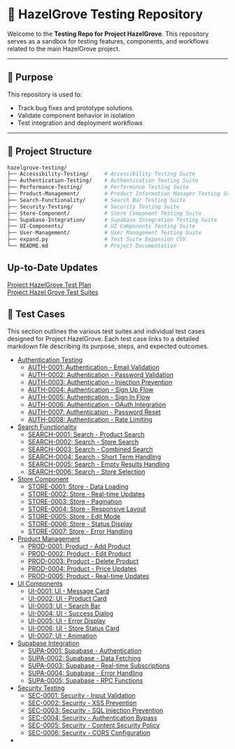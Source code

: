 # 🌿 HazelGrove Testing Repository

Welcome to the **Testing Repo for Project HazelGrove**. This repository serves as a sandbox for testing features, components, and workflows related to the main HazelGrove project.

---

## 🚧 Purpose

This repository is used to:

- Track bug fixes and prototype solutions
- Validate component behavior in isolation
- Test integration and deployment workflows

---

## 📁 Project Structure

```bash
hazelgrove-testing/
├── Accessibility-Testing/     # Accessibility Testing Suite  
├── Authentication-Testing/    # Authentication Testing Suite     
├── Performance-Testing/       # Performance Testing Suite     
├── Product-Management/        # Product Information Manager Testing Suite   
├── Search-Functionality/      # Search Bar Testing Suite   
├── Security-Testing/          # Security Testing Suite  
├── Store-Component/           # Store Component Testing Suite  
├── Supabase-Integration/      # Supabase Integration Testing Suite  
├── UI-Components/             # UI Components Testing Suite  
├── User-Management/           # User Management Testing Suite
├── expand.py                  # Test Suite Expansion CSV  
└── README.md                  # Project Documentation
```

## Up-to-Date Updates
[Project HazelGrove Test Plan](https://docs.google.com/spreadsheets/d/1D-2j-H0TQNjCP05YD2ctwywwGUVOJ1oXHSQjTot5Z-0/edit?gid=184807390#gid=184807390) <br/>
[Project Hazel Grove Test Suites](https://docs.google.com/spreadsheets/d/13fxEy2P3ricwzi8u7n2ufLLJyfDS4K6THt8URVaXO74/edit?gid=2078614767#gid=2078614767)

## 🧪 Test Cases

This section outlines the various test suites and individual test cases designed for Project HazelGrove. Each test case links to a detailed markdown file describing its purpose, steps, and expected outcomes.

*   [Authentication Testing](/Authentication-Testing)
    *   [AUTH-0001: Authentication - Email Validation](/Authentication-Testing/AUTH-0001_authentication_email_validation.md)
    *   [AUTH-0002: Authentication - Password Validation](/Authentication-Testing/AUTH-0002_authentication_password_validation.md)
    *   [AUTH-0003: Authentication - Injection Prevention](/Authentication-Testing/AUTH-0003_authentication_injection_prevention.md)
    *   [AUTH-0004: Authentication - Sign Up Flow](/Authentication-Testing/AUTH-0004_authentication_sign_up_flow.md)
    *   [AUTH-0005: Authentication - Sign In Flow](/Authentication-Testing/AUTH-0005_authentication_sign_in_flow.md)
    *   [AUTH-0006: Authentication - OAuth Integration](/Authentication-Testing/AUTH-0006_authentication_oauth_integration.md)
    *   [AUTH-0007: Authentication - Password Reset](/Authentication-Testing/AUTH-0007_authentication_password_reset.md)
    *   [AUTH-0008: Authentication - Rate Limiting](/Authentication-Testing/AUTH-0008_authentication_rate_limiting.md)
*   [Search Functionality](/Search-Functionality)
    *   [SEARCH-0001: Search - Product Search](/Search-Functionality/SEARCH-0001_search_product_search.md)
    *   [SEARCH-0002: Search - Store Search](/Search-Functionality/SEARCH-0002_search_store_search.md)
    *   [SEARCH-0003: Search - Combined Search](/Search-Functionality/SEARCH-0003_search_combined_search.md)
    *   [SEARCH-0004: Search - Short Term Handling](/Search-Functionality/SEARCH-0004_search_short_term_handling.md)
    *   [SEARCH-0005: Search - Empty Results Handling](/Search-Functionality/SEARCH-0005_search_empty_results_handling.md)
    *   [SEARCH-0006: Search - Store Selection](/Search-Functionality/SEARCH-0006_search_store_selection.md)
*   [Store Component](/Store-Component)
    *   [STORE-0001: Store - Data Loading](/Store-Component/STORE-0001_store_data_loading.md)
    *   [STORE-0002: Store - Real-time Updates](/Store-Component/STORE-0002_store_real_time_updates.md)
    *   [STORE-0003: Store - Pagination](/Store-Component/STORE-0003_store_pagination.md)
    *   [STORE-0004: Store - Responsive Layout](/Store-Component/STORE-0004_store_responsive_layout.md)
    *   [STORE-0005: Store - Edit Mode](/Store-Component/STORE-0005_store_edit_mode.md)
    *   [STORE-0006: Store - Status Display](/Store-Component/STORE-0006_store_status_display.md)
    *   [STORE-0007: Store - Error Handling](/Store-Component/STORE-0007_store_error_handling.md)
*   [Product Management](/Product-Management)
    *   [PROD-0001: Product - Add Product](/Product-Management/PROD-0001_product_add_product.md)
    *   [PROD-0002: Product - Edit Product](/Product-Management/PROD-0002_product_edit_product.md)
    *   [PROD-0003: Product - Delete Product](/Product-Management/PROD-0003_product_delete_product.md)
    *   [PROD-0004: Product - Price Updates](/Product-Management/PROD-0004_product_price_updates.md)
    *   [PROD-0005: Product - Real-time Updates](/Product-Management/PROD-0005_product_real_time_updates.md)
*   [UI Components](/UI-Components)
    *   [UI-0001: UI - Message Card](/UI-Components/UI-0001_ui_message_card.md)
    *   [UI-0002: UI - Product Card](/UI-Components/UI-0002_ui_product_card.md)
    *   [UI-0003: UI - Search Bar](/UI-Components/UI-0003_ui_search_bar.md)
    *   [UI-0004: UI - Success Dialog](/UI-Components/UI-0004_ui_success_dialog.md)
    *   [UI-0005: UI - Error Display](/UI-Components/UI-0005_ui_error_display.md)
    *   [UI-0006: UI - Store Status Card](/UI-Components/UI-0006_ui_store_status_card.md)
    *   [UI-0007: UI - Animation](/UI-Components/UI-0007_ui_animation.md)
*   [Supabase Integration](/Supabase-Integration)
    *   [SUPA-0001: Supabase - Authentication](/Supabase-Integration/SUPA-0001_supabase_authentication.md)
    *   [SUPA-0002: Supabase - Data Fetching](/Supabase-Integration/SUPA-0002_supabase_data_fetching.md)
    *   [SUPA-0003: Supabase - Real-time Subscriptions](/Supabase-Integration/SUPA-0003_supabase_real_time_subscriptions.md)
    *   [SUPA-0004: Supabase - Error Handling](/Supabase-Integration/SUPA-0004_supabase_error_handling.md)
    *   [SUPA-0005: Supabase - RPC Functions](/Supabase-Integration/SUPA-0005_supabase_rpc_functions.md)
*   [Security Testing](/Security-Testing)
    *   [SEC-0001: Security - Input Validation](/Security-Testing/SEC-0001_security_input_validation.md)
    *   [SEC-0002: Security - XSS Prevention](/Security-Testing/SEC-0002_security_xss_prevention.md)
    *   [SEC-0003: Security - SQL Injection Prevention](/Security-Testing/SEC-0003_security_sql_injection_prevention.md)
    *   [SEC-0004: Security - Authentication Bypass](/Security-Testing/SEC-0004_security_authentication_bypass.md)
    *   [SEC-0005: Security - Content Security Policy](/Security-Testing/SEC-0005_security_content_security_policy.md)
    *   [SEC-0006: Security - CORS Configuration](/Security-Testing/SEC-0006_security_cors_configuration.md)
* 